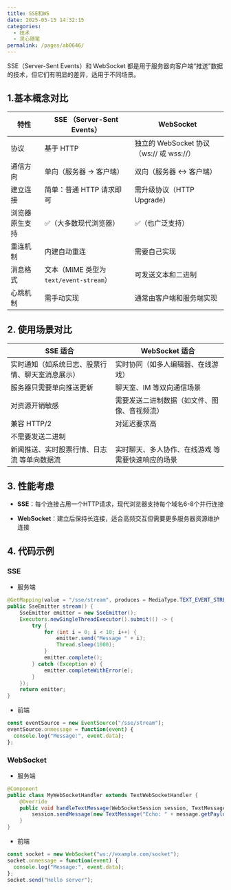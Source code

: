 ```yaml
---
title: SSE和WS
date: 2025-05-15 14:32:15
categories: 
  - 技术
  - 灵心随笔
permalink: /pages/ab0646/
---
```


SSE（Server-Sent Events）和 WebSocket 都是用于服务器向客户端“推送”数据的技术，但它们有明显的差异，适用于不同场景。


## 1.基本概念对比

| 特性      | SSE （Server-Sent Events）         | WebSocket                          |
| ------- | -------------------------------- | ---------------------------------- |
| 协议      | 基于 HTTP                          | 独立的 WebSocket 协议（ws\:// 或 wss\://） |
| 通信方向    | 单向（服务器 → 客户端）                    | 双向（服务器 ↔ 客户端）                      |
| 建立连接    | 简单：普通 HTTP 请求即可                  | 需升级协议（HTTP Upgrade）                |
| 浏览器原生支持 | ✅（大多数现代浏览器）                      | ✅（也广泛支持）                           |
| 重连机制    | 内建自动重连                           | 需要自己实现                             |
| 消息格式    | 文本（MIME 类型为 `text/event-stream`） | 可发送文本和二进制                          |
| 心跳机制    | 需手动实现                            | 通常由客户端和服务端实现                       |


## 2. 使用场景对比

|  SSE 适合 | WebSocket 适合  |
|---|---|
| 实时通知（如系统日志、股票行情、聊天室消息展示）  | 实时协同（如多人编辑器、在线游戏）  |
| 服务器只需要单向推送更新  | 聊天室、IM 等双向通信场景  |
| 对资源开销敏感  |  需要发送二进制数据（如文件、图像、音视频流） |
| 兼容 HTTP/2  |  对延迟要求高 |
| 不需要发送二进制  |   |
| 新闻推送、实时股票行情、日志流 等单向数据流  |  实时聊天、多人协作、在线游戏 等需要快速响应的场景 |

## 3. 性能考虑

- **SSE**：每个连接占用一个HTTP请求，现代浏览器支持每个域名6-8个并行连接

- **WebSocket**：建立后保持长连接，适合高频交互但需要更多服务器资源维护连接

## 4. 代码示例

### SSE

- 服务端
```java
@GetMapping(value = "/sse/stream", produces = MediaType.TEXT_EVENT_STREAM_VALUE)
public SseEmitter stream() {
    SseEmitter emitter = new SseEmitter();
    Executors.newSingleThreadExecutor().submit(() -> {
        try {
            for (int i = 0; i < 10; i++) {
                emitter.send("Message " + i);
                Thread.sleep(1000);
            }
            emitter.complete();
        } catch (Exception e) {
            emitter.completeWithError(e);
        }
    });
    return emitter;
}
```

- 前端
```js
const eventSource = new EventSource("/sse/stream");
eventSource.onmessage = function(event) {
  console.log("Message:", event.data);
};
```

### WebSocket

- 服务端
```java
@Component
public class MyWebSocketHandler extends TextWebSocketHandler {
    @Override
    public void handleTextMessage(WebSocketSession session, TextMessage message) {
        session.sendMessage(new TextMessage("Echo: " + message.getPayload()));
    }
}
```

- 前端
```js
const socket = new WebSocket("ws://example.com/socket");
socket.onmessage = function(event) {
  console.log("Message:", event.data);
};
socket.send("Hello server");
```